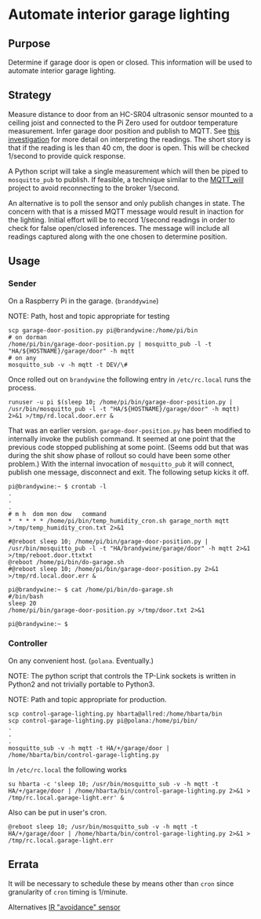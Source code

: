 # Automate interior garage lighting

## Purpose

Determine if garage door is open or closed. This information will be used to automate interior garage lighting.

## Strategy

Measure distance to door from an HC-SR04 ultrasonic sensor mounted to a ceiling joist and connected to the Pi Zero used for outdoor temperature measurement. Infer garage door position and publish to MQTT. See [this investigation](http://prelude:8100/topics/HA/proximity-sensor/) for more detail on interpreting the readings. The short story is that if the reading is les than 40 cm, the door is open. This will be checked 1/second to provide quick response.

A Python script will take a single measurement which will then be piped to `mosquitto_pub` to publish. If feasible, a technique similar to the [MQTT_will](https://github.com/HankB/MQTT_will) project to avoid reconnecting to the broker 1/second.

An alternative is to poll the sensor and only publish changes in state. The concern with that is a missed MQTT message would result in inaction for the lighting. Initial effort will be to record 1/second readings in order to check for false open/closed inferences. The message will include all readings captured along with the one chosen to determine position.

## Usage

### Sender

On a Raspberry Pi in the garage. (`branddywine`)

NOTE: Path, host and topic appropriate for testing

```text
scp garage-door-position.py pi@brandywine:/home/pi/bin
# on dorman
/home/pi/bin/garage-door-position.py | mosquitto_pub -l -t "HA/${HOSTNAME}/garage/door" -h mqtt
# on any
mosquitto_sub -v -h mqtt -t DEV/\#
```

Once rolled out on `brandywine` the following entry in `/etc/rc.local` runs the process.

```text
runuser -u pi $(sleep 10; /home/pi/bin/garage-door-position.py | /usr/bin/mosquitto_pub -l -t "HA/${HOSTNAME}/garage/door" -h mqtt) 2>&1 >/tmp/rd.local.door.err &
```

That was an earlier version. `garage-door-position.py` has been modified to internally invoke the publish command. It seemed at one point that the previous code stopped publishing at some point. (Seems odd but that was during the shit show phase of rollout so could have been some other problem.) With the internal invocation of `mosquitto_pub` it will connect, publish one message, disconnect and exit. The following setup kicks it off.

```text
pi@brandywine:~ $ crontab -l
.
.
.
# m h  dom mon dow   command
*  * * * * /home/pi/bin/temp_humidity_cron.sh garage_north mqtt >/tmp/temp_humidity_cron.txt 2>&1

#@reboot sleep 10; /home/pi/bin/garage-door-position.py | /usr/bin/mosquitto_pub -l -t "HA/brandywine/garage/door" -h mqtt 2>&1 >/tmp/reboot.door.ttxtxt
@reboot /home/pi/bin/do-garage.sh
#@reboot sleep 10; /home/pi/bin/garage-door-position.py 2>&1 >/tmp/rd.local.door.err &

pi@brandywine:~ $ cat /home/pi/bin/do-garage.sh
#/bin/bash
sleep 20
/home/pi/bin/garage-door-position.py >/tmp/door.txt 2>&1

pi@brandywine:~ $ 
```

### Controller

On any convenient host. (`polana`. Eventually.)

NOTE: The python script that controls the TP-Link sockets is written in Python2 and not trivially portable to Python3. 

NOTE: Path and topic appropriate for production.

```text
scp control-garage-lighting.py hbarta@allred:/home/hbarta/bin
scp control-garage-lighting.py pi@polana:/home/pi/bin/
.
.
.
mosquitto_sub -v -h mqtt -t HA/+/garage/door | /home/hbarta/bin/control-garage-lighting.py
```

In `/etc/rc.local` the following works

```text
su hbarta -c 'sleep 10; /usr/bin/mosquitto_sub -v -h mqtt -t HA/+/garage/door | /home/hbarta/bin/control-garage-lighting.py 2>&1 > /tmp/rc.local.garage-light.err' &
```

Also can be put in user's cron.

```text
@reboot sleep 10; /usr/bin/mosquitto_sub -v -h mqtt -t HA/+/garage/door | /home/hbarta/bin/control-garage-lighting.py 2>&1 > /tmp/rc.local.garage-light.err
```

## Errata

It will be necessary to schedule these by means other than `cron` since granularity of `cron` timing is 1/minute.

Alternatives [IR "avoidance" sensor](https://smile.amazon.com/gp/product/B07T91JXHW/)
